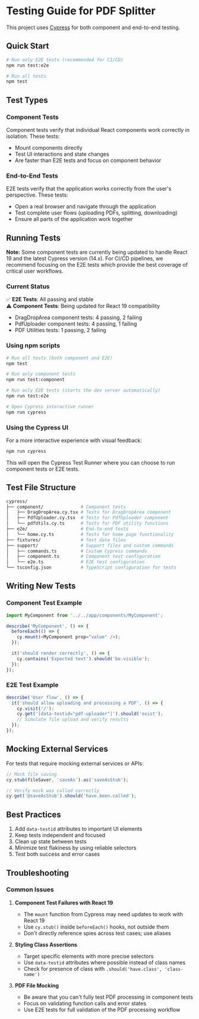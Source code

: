 # Testing Guide for PDF Splitter

This project uses [Cypress](https://www.cypress.io/) for both component and end-to-end testing.

## Quick Start

```bash
# Run only E2E tests (recommended for CI/CD)
npm run test:e2e

# Run all tests
npm test
```

## Test Types

### Component Tests

Component tests verify that individual React components work correctly in isolation. These tests:
- Mount components directly
- Test UI interactions and state changes
- Are faster than E2E tests and focus on component behavior

### End-to-End Tests

E2E tests verify that the application works correctly from the user's perspective. These tests:
- Open a real browser and navigate through the application
- Test complete user flows (uploading PDFs, splitting, downloading)
- Ensure all parts of the application work together

## Running Tests

**Note:** Some component tests are currently being updated to handle React 19 and the latest Cypress version (14.x). For CI/CD pipelines, we recommend focusing on the E2E tests which provide the best coverage of critical user workflows.

### Current Status

✅ **E2E Tests**: All passing and stable  
⚠️ **Component Tests**: Being updated for React 19 compatibility

- DragDropArea component tests: 4 passing, 2 failing
- PdfUploader component tests: 4 passing, 1 failing
- PDF Utilities tests: 1 passing, 2 failing

### Using npm scripts

```bash
# Run all tests (both component and E2E)
npm test

# Run only component tests
npm run test:component

# Run only E2E tests (starts the dev server automatically)
npm run test:e2e

# Open Cypress interactive runner
npm run cypress
```

### Using the Cypress UI

For a more interactive experience with visual feedback:

```bash
npm run cypress
```

This will open the Cypress Test Runner where you can choose to run component tests or E2E tests.

## Test File Structure

```bash
cypress/
├── component/              # Component tests
│   ├── DragDropArea.cy.tsx # Tests for DragDropArea component
│   ├── PdfUploader.cy.tsx  # Tests for PdfUploader component
│   └── pdfUtils.cy.ts      # Tests for PDF utility functions
├── e2e/                    # End-to-end tests
│   └── home.cy.ts          # Tests for home page functionality
├── fixtures/               # Test data files
├── support/                # Support files and custom commands
│   ├── commands.ts         # Custom Cypress commands
│   ├── component.ts        # Component test configuration
│   └── e2e.ts              # E2E test configuration
└── tsconfig.json           # TypeScript configuration for tests
```

## Writing New Tests

### Component Test Example

```typescript
import MyComponent from '../../app/components/MyComponent';

describe('MyComponent', () => {
  beforeEach(() => {
    cy.mount(<MyComponent prop="value" />);
  });

  it('should render correctly', () => {
    cy.contains('Expected text').should('be.visible');
  });
});
```

### E2E Test Example

```typescript
describe('User flow', () => {
  it('should allow uploading and processing a PDF', () => {
    cy.visit('/');
    cy.get('[data-testid="pdf-uploader"]').should('exist');
    // Simulate file upload and verify results
  });
});
```

## Mocking External Services

For tests that require mocking external services or APIs:

```typescript
// Mock file saving
cy.stub(fileSaver, 'saveAs').as('saveAsStub');

// Verify mock was called correctly
cy.get('@saveAsStub').should('have.been.called');
```

## Best Practices

1. Add `data-testid` attributes to important UI elements
2. Keep tests independent and focused
3. Clean up state between tests
4. Minimize test flakiness by using reliable selectors
5. Test both success and error cases

## Troubleshooting

### Common Issues

1. **Component Test Failures with React 19**
   - The `mount` function from Cypress may need updates to work with React 19
   - Use `cy.stub()` inside `beforeEach()` hooks, not outside them
   - Don't directly reference spies across test cases; use aliases

2. **Styling Class Assertions**
   - Target specific elements with more precise selectors
   - Use `data-testid` attributes where possible instead of class names
   - Check for presence of class with `.should('have.class', 'class-name')`

3. **PDF File Mocking**
   - Be aware that you can't fully test PDF processing in component tests
   - Focus on validating function calls and error states
   - Use E2E tests for full validation of the PDF processing workflow
